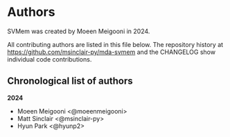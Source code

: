 # Authors

SVMem was created by Moeen Meigooni in 2024.


All contributing authors are listed in this file below.
The repository history at https://github.com/msinclair-py/mda-svmem
and the CHANGELOG show individual code contributions.

## Chronological list of authors

<!--
The rules for this file:
  * Authors are sorted chronologically, earliest to latest
  * Please format it each entry as "Preferred name <GitHub username>"
  * Your preferred name is whatever you wish to go by --
    it does *not* have to be your legal name!
  * Please start a new section for each new year
  * Don't ever delete anything
-->

**2024**
- Moeen Meigooni <@moeenmeigooni>
- Matt Sinclair <@msinclair-py>
- Hyun Park <@hyunp2>
